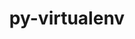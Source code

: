 ---
title: "py-virtualenv"
layout: cache
categories: [package, develop]
meta: {"versions": ["20.24.5"], "compilers": ["gcc@=11.1.0", "gcc@=11.4.0", "gcc@=9.4.0", "oneapi@=2024.0.0"], "oss": ["ubuntu20.04", "ubuntu22.04"], "platforms": ["linux"], "targets": ["neoverse_v1", "neoverse_v2", "ppc64le", "x86_64_v3"], "stacks": ["data-vis-sdk", "e4s", "e4s-neoverse-v2", "e4s-neoverse_v1", "e4s-oneapi", "e4s-power", "root"], "num_specs": 29, "num_specs_by_stack": {"e4s-power": 5, "root": 29, "data-vis-sdk": 3, "e4s-neoverse_v1": 5, "e4s-neoverse-v2": 5, "e4s": 8, "e4s-oneapi": 3}}
spec_details: [{"hash": "tjomogqundoolwhopvwbbqnr7kcgwgkj", "compiler": "gcc@=9.4.0", "versions": ["20.24.5"], "os": "ubuntu20.04", "platform": "linux", "target": "ppc64le", "variants": ["build_system=python_pip"], "stacks": ["e4s-power", "root"], "size": "-", "tarball": "https://binaries.spack.io/develop/build_cache/linux-ubuntu20.04-ppc64le/gcc-9.4.0/py-virtualenv-20.24.5/linux-ubuntu20.04-ppc64le-gcc-9.4.0-py-virtualenv-20.24.5-tjomogqundoolwhopvwbbqnr7kcgwgkj.spack"}, {"hash": "2pf6yfoebngj3cwley5lt2rsx5tdntqm", "compiler": "gcc@=9.4.0", "versions": ["20.24.5"], "os": "ubuntu20.04", "platform": "linux", "target": "ppc64le", "variants": ["build_system=python_pip"], "stacks": ["e4s-power", "root"], "size": "-", "tarball": "https://binaries.spack.io/develop/build_cache/linux-ubuntu20.04-ppc64le/gcc-9.4.0/py-virtualenv-20.24.5/linux-ubuntu20.04-ppc64le-gcc-9.4.0-py-virtualenv-20.24.5-2pf6yfoebngj3cwley5lt2rsx5tdntqm.spack"}, {"hash": "rs65r4wfaa2hnup4ws4w4rmtoesh6tkt", "compiler": "gcc@=9.4.0", "versions": ["20.24.5"], "os": "ubuntu20.04", "platform": "linux", "target": "ppc64le", "variants": ["build_system=python_pip"], "stacks": ["e4s-power", "root"], "size": "-", "tarball": "https://binaries.spack.io/develop/build_cache/linux-ubuntu20.04-ppc64le/gcc-9.4.0/py-virtualenv-20.24.5/linux-ubuntu20.04-ppc64le-gcc-9.4.0-py-virtualenv-20.24.5-rs65r4wfaa2hnup4ws4w4rmtoesh6tkt.spack"}, {"hash": "3odtkzfoxmonj72y37kjfexlfnstpmp3", "compiler": "gcc@=9.4.0", "versions": ["20.24.5"], "os": "ubuntu20.04", "platform": "linux", "target": "ppc64le", "variants": ["build_system=python_pip"], "stacks": ["e4s-power", "root"], "size": "-", "tarball": "https://binaries.spack.io/develop/build_cache/linux-ubuntu20.04-ppc64le/gcc-9.4.0/py-virtualenv-20.24.5/linux-ubuntu20.04-ppc64le-gcc-9.4.0-py-virtualenv-20.24.5-3odtkzfoxmonj72y37kjfexlfnstpmp3.spack"}, {"hash": "3yklvookcjsr7xbcxjw3sixqqgenelbm", "compiler": "gcc@=9.4.0", "versions": ["20.24.5"], "os": "ubuntu20.04", "platform": "linux", "target": "ppc64le", "variants": ["build_system=python_pip"], "stacks": ["e4s-power", "root"], "size": "-", "tarball": "https://binaries.spack.io/develop/build_cache/linux-ubuntu20.04-ppc64le/gcc-9.4.0/py-virtualenv-20.24.5/linux-ubuntu20.04-ppc64le-gcc-9.4.0-py-virtualenv-20.24.5-3yklvookcjsr7xbcxjw3sixqqgenelbm.spack"}, {"hash": "bcnrb7mddptpqkmjfoz7d6usev7simid", "compiler": "gcc@=11.1.0", "versions": ["20.24.5"], "os": "ubuntu20.04", "platform": "linux", "target": "x86_64_v3", "variants": ["build_system=python_pip"], "stacks": ["root", "data-vis-sdk"], "size": "-", "tarball": "https://binaries.spack.io/develop/build_cache/linux-ubuntu20.04-x86_64_v3/gcc-11.1.0/py-virtualenv-20.24.5/linux-ubuntu20.04-x86_64_v3-gcc-11.1.0-py-virtualenv-20.24.5-bcnrb7mddptpqkmjfoz7d6usev7simid.spack"}, {"hash": "7xft6kgd4uiqm4nydyf73cwu6ur2ub5w", "compiler": "gcc@=11.1.0", "versions": ["20.24.5"], "os": "ubuntu20.04", "platform": "linux", "target": "x86_64_v3", "variants": ["build_system=python_pip"], "stacks": ["root", "data-vis-sdk"], "size": "-", "tarball": "https://binaries.spack.io/develop/build_cache/linux-ubuntu20.04-x86_64_v3/gcc-11.1.0/py-virtualenv-20.24.5/linux-ubuntu20.04-x86_64_v3-gcc-11.1.0-py-virtualenv-20.24.5-7xft6kgd4uiqm4nydyf73cwu6ur2ub5w.spack"}, {"hash": "im5zo4y2aqooyrrcgqmohk7wg4ye7g2z", "compiler": "gcc@=11.1.0", "versions": ["20.24.5"], "os": "ubuntu20.04", "platform": "linux", "target": "x86_64_v3", "variants": ["build_system=python_pip"], "stacks": ["root", "data-vis-sdk"], "size": "-", "tarball": "https://binaries.spack.io/develop/build_cache/linux-ubuntu20.04-x86_64_v3/gcc-11.1.0/py-virtualenv-20.24.5/linux-ubuntu20.04-x86_64_v3-gcc-11.1.0-py-virtualenv-20.24.5-im5zo4y2aqooyrrcgqmohk7wg4ye7g2z.spack"}, {"hash": "ffvimen54kijg3a3l3uubjrcfz2gxsxp", "compiler": "gcc@=11.4.0", "versions": ["20.24.5"], "os": "ubuntu22.04", "platform": "linux", "target": "neoverse_v1", "variants": ["build_system=python_pip"], "stacks": ["root", "e4s-neoverse_v1"], "size": "-", "tarball": "https://binaries.spack.io/develop/build_cache/linux-ubuntu22.04-neoverse_v1/gcc-11.4.0/py-virtualenv-20.24.5/linux-ubuntu22.04-neoverse_v1-gcc-11.4.0-py-virtualenv-20.24.5-ffvimen54kijg3a3l3uubjrcfz2gxsxp.spack"}, {"hash": "5qlf7fwjqhb44lzmgy7x3tonqjtzvvco", "compiler": "gcc@=11.4.0", "versions": ["20.24.5"], "os": "ubuntu22.04", "platform": "linux", "target": "neoverse_v1", "variants": ["build_system=python_pip"], "stacks": ["root", "e4s-neoverse_v1"], "size": "-", "tarball": "https://binaries.spack.io/develop/build_cache/linux-ubuntu22.04-neoverse_v1/gcc-11.4.0/py-virtualenv-20.24.5/linux-ubuntu22.04-neoverse_v1-gcc-11.4.0-py-virtualenv-20.24.5-5qlf7fwjqhb44lzmgy7x3tonqjtzvvco.spack"}, {"hash": "qoqovh2axztzffmosowqq2skbtfo65b7", "compiler": "gcc@=11.4.0", "versions": ["20.24.5"], "os": "ubuntu22.04", "platform": "linux", "target": "neoverse_v1", "variants": ["build_system=python_pip"], "stacks": ["root", "e4s-neoverse_v1"], "size": "-", "tarball": "https://binaries.spack.io/develop/build_cache/linux-ubuntu22.04-neoverse_v1/gcc-11.4.0/py-virtualenv-20.24.5/linux-ubuntu22.04-neoverse_v1-gcc-11.4.0-py-virtualenv-20.24.5-qoqovh2axztzffmosowqq2skbtfo65b7.spack"}, {"hash": "cq7xodgmlhcqo2siunuoby7s34cshpn4", "compiler": "gcc@=11.4.0", "versions": ["20.24.5"], "os": "ubuntu22.04", "platform": "linux", "target": "neoverse_v1", "variants": ["build_system=python_pip"], "stacks": ["root", "e4s-neoverse_v1"], "size": "-", "tarball": "https://binaries.spack.io/develop/build_cache/linux-ubuntu22.04-neoverse_v1/gcc-11.4.0/py-virtualenv-20.24.5/linux-ubuntu22.04-neoverse_v1-gcc-11.4.0-py-virtualenv-20.24.5-cq7xodgmlhcqo2siunuoby7s34cshpn4.spack"}, {"hash": "ijgxomz24criv2rimrw72yfl4nan6vou", "compiler": "gcc@=11.4.0", "versions": ["20.24.5"], "os": "ubuntu22.04", "platform": "linux", "target": "neoverse_v1", "variants": ["build_system=python_pip"], "stacks": ["root", "e4s-neoverse_v1"], "size": "-", "tarball": "https://binaries.spack.io/develop/build_cache/linux-ubuntu22.04-neoverse_v1/gcc-11.4.0/py-virtualenv-20.24.5/linux-ubuntu22.04-neoverse_v1-gcc-11.4.0-py-virtualenv-20.24.5-ijgxomz24criv2rimrw72yfl4nan6vou.spack"}, {"hash": "6vzw6yikklo6utlmypabwvnvip3whlh7", "compiler": "gcc@=11.4.0", "versions": ["20.24.5"], "os": "ubuntu22.04", "platform": "linux", "target": "neoverse_v2", "variants": ["build_system=python_pip"], "stacks": ["e4s-neoverse-v2", "root"], "size": "-", "tarball": "https://binaries.spack.io/develop/build_cache/linux-ubuntu22.04-neoverse_v2/gcc-11.4.0/py-virtualenv-20.24.5/linux-ubuntu22.04-neoverse_v2-gcc-11.4.0-py-virtualenv-20.24.5-6vzw6yikklo6utlmypabwvnvip3whlh7.spack"}, {"hash": "4pb6mgb3t7jnfqja4nsseiir4r3q2sjx", "compiler": "gcc@=11.4.0", "versions": ["20.24.5"], "os": "ubuntu22.04", "platform": "linux", "target": "neoverse_v2", "variants": ["build_system=python_pip"], "stacks": ["e4s-neoverse-v2", "root"], "size": "-", "tarball": "https://binaries.spack.io/develop/build_cache/linux-ubuntu22.04-neoverse_v2/gcc-11.4.0/py-virtualenv-20.24.5/linux-ubuntu22.04-neoverse_v2-gcc-11.4.0-py-virtualenv-20.24.5-4pb6mgb3t7jnfqja4nsseiir4r3q2sjx.spack"}, {"hash": "rher4nuc4y6fgslexv7istovol3zywid", "compiler": "gcc@=11.4.0", "versions": ["20.24.5"], "os": "ubuntu22.04", "platform": "linux", "target": "neoverse_v2", "variants": ["build_system=python_pip"], "stacks": ["e4s-neoverse-v2", "root"], "size": "-", "tarball": "https://binaries.spack.io/develop/build_cache/linux-ubuntu22.04-neoverse_v2/gcc-11.4.0/py-virtualenv-20.24.5/linux-ubuntu22.04-neoverse_v2-gcc-11.4.0-py-virtualenv-20.24.5-rher4nuc4y6fgslexv7istovol3zywid.spack"}, {"hash": "tnbsqvtcsmvce7xwd4hqjg2ywasozoof", "compiler": "gcc@=11.4.0", "versions": ["20.24.5"], "os": "ubuntu22.04", "platform": "linux", "target": "neoverse_v2", "variants": ["build_system=python_pip"], "stacks": ["e4s-neoverse-v2", "root"], "size": "-", "tarball": "https://binaries.spack.io/develop/build_cache/linux-ubuntu22.04-neoverse_v2/gcc-11.4.0/py-virtualenv-20.24.5/linux-ubuntu22.04-neoverse_v2-gcc-11.4.0-py-virtualenv-20.24.5-tnbsqvtcsmvce7xwd4hqjg2ywasozoof.spack"}, {"hash": "iszs5ldqh6kxe7eudi2zkfz5s23acecv", "compiler": "gcc@=11.4.0", "versions": ["20.24.5"], "os": "ubuntu22.04", "platform": "linux", "target": "neoverse_v2", "variants": ["build_system=python_pip"], "stacks": ["e4s-neoverse-v2", "root"], "size": "-", "tarball": "https://binaries.spack.io/develop/build_cache/linux-ubuntu22.04-neoverse_v2/gcc-11.4.0/py-virtualenv-20.24.5/linux-ubuntu22.04-neoverse_v2-gcc-11.4.0-py-virtualenv-20.24.5-iszs5ldqh6kxe7eudi2zkfz5s23acecv.spack"}, {"hash": "4aq2kbdaqhysqzuif6meqdlpwc36bhkz", "compiler": "gcc@=11.4.0", "versions": ["20.24.5"], "os": "ubuntu22.04", "platform": "linux", "target": "x86_64_v3", "variants": ["build_system=python_pip"], "stacks": ["root", "e4s"], "size": "-", "tarball": "https://binaries.spack.io/develop/build_cache/linux-ubuntu22.04-x86_64_v3/gcc-11.4.0/py-virtualenv-20.24.5/linux-ubuntu22.04-x86_64_v3-gcc-11.4.0-py-virtualenv-20.24.5-4aq2kbdaqhysqzuif6meqdlpwc36bhkz.spack"}, {"hash": "tcpwlasyu6ef3tv63vej45xyswpdehbn", "compiler": "gcc@=11.4.0", "versions": ["20.24.5"], "os": "ubuntu22.04", "platform": "linux", "target": "x86_64_v3", "variants": ["build_system=python_pip"], "stacks": ["root", "e4s"], "size": "-", "tarball": "https://binaries.spack.io/develop/build_cache/linux-ubuntu22.04-x86_64_v3/gcc-11.4.0/py-virtualenv-20.24.5/linux-ubuntu22.04-x86_64_v3-gcc-11.4.0-py-virtualenv-20.24.5-tcpwlasyu6ef3tv63vej45xyswpdehbn.spack"}, {"hash": "pkucdukgwnzkggnbuuyaajqjmm5eelgt", "compiler": "gcc@=11.4.0", "versions": ["20.24.5"], "os": "ubuntu22.04", "platform": "linux", "target": "x86_64_v3", "variants": ["build_system=python_pip"], "stacks": ["root", "e4s"], "size": "-", "tarball": "https://binaries.spack.io/develop/build_cache/linux-ubuntu22.04-x86_64_v3/gcc-11.4.0/py-virtualenv-20.24.5/linux-ubuntu22.04-x86_64_v3-gcc-11.4.0-py-virtualenv-20.24.5-pkucdukgwnzkggnbuuyaajqjmm5eelgt.spack"}, {"hash": "mcbawqktuk47f6g4hlcfahx2l72qyjwd", "compiler": "gcc@=11.4.0", "versions": ["20.24.5"], "os": "ubuntu22.04", "platform": "linux", "target": "x86_64_v3", "variants": ["build_system=python_pip"], "stacks": ["root", "e4s"], "size": "-", "tarball": "https://binaries.spack.io/develop/build_cache/linux-ubuntu22.04-x86_64_v3/gcc-11.4.0/py-virtualenv-20.24.5/linux-ubuntu22.04-x86_64_v3-gcc-11.4.0-py-virtualenv-20.24.5-mcbawqktuk47f6g4hlcfahx2l72qyjwd.spack"}, {"hash": "gi26tn3xmfvnibqeg2vluj3lmyepjwnq", "compiler": "gcc@=11.4.0", "versions": ["20.24.5"], "os": "ubuntu22.04", "platform": "linux", "target": "x86_64_v3", "variants": ["build_system=python_pip"], "stacks": ["root", "e4s"], "size": "-", "tarball": "https://binaries.spack.io/develop/build_cache/linux-ubuntu22.04-x86_64_v3/gcc-11.4.0/py-virtualenv-20.24.5/linux-ubuntu22.04-x86_64_v3-gcc-11.4.0-py-virtualenv-20.24.5-gi26tn3xmfvnibqeg2vluj3lmyepjwnq.spack"}, {"hash": "x7bbm43sonihyopyrogoncfqdkclwar7", "compiler": "gcc@=11.4.0", "versions": ["20.24.5"], "os": "ubuntu22.04", "platform": "linux", "target": "x86_64_v3", "variants": ["build_system=python_pip"], "stacks": ["root", "e4s"], "size": "-", "tarball": "https://binaries.spack.io/develop/build_cache/linux-ubuntu22.04-x86_64_v3/gcc-11.4.0/py-virtualenv-20.24.5/linux-ubuntu22.04-x86_64_v3-gcc-11.4.0-py-virtualenv-20.24.5-x7bbm43sonihyopyrogoncfqdkclwar7.spack"}, {"hash": "fnwvsh3hbwy62uvn2uqndtfmmefnyeyd", "compiler": "gcc@=11.4.0", "versions": ["20.24.5"], "os": "ubuntu22.04", "platform": "linux", "target": "x86_64_v3", "variants": ["build_system=python_pip"], "stacks": ["root", "e4s"], "size": "-", "tarball": "https://binaries.spack.io/develop/build_cache/linux-ubuntu22.04-x86_64_v3/gcc-11.4.0/py-virtualenv-20.24.5/linux-ubuntu22.04-x86_64_v3-gcc-11.4.0-py-virtualenv-20.24.5-fnwvsh3hbwy62uvn2uqndtfmmefnyeyd.spack"}, {"hash": "l3oln3z55kr3v4wqy273aje5dwiut5bz", "compiler": "gcc@=11.4.0", "versions": ["20.24.5"], "os": "ubuntu22.04", "platform": "linux", "target": "x86_64_v3", "variants": ["build_system=python_pip"], "stacks": ["root", "e4s"], "size": "-", "tarball": "https://binaries.spack.io/develop/build_cache/linux-ubuntu22.04-x86_64_v3/gcc-11.4.0/py-virtualenv-20.24.5/linux-ubuntu22.04-x86_64_v3-gcc-11.4.0-py-virtualenv-20.24.5-l3oln3z55kr3v4wqy273aje5dwiut5bz.spack"}, {"hash": "gotsuetvhqpwxorhkvvemsiuofrlpbz4", "compiler": "oneapi@=2024.0.0", "versions": ["20.24.5"], "os": "ubuntu22.04", "platform": "linux", "target": "x86_64_v3", "variants": ["build_system=python_pip"], "stacks": ["e4s-oneapi", "root"], "size": "-", "tarball": "https://binaries.spack.io/develop/build_cache/linux-ubuntu22.04-x86_64_v3/oneapi-2024.0.0/py-virtualenv-20.24.5/linux-ubuntu22.04-x86_64_v3-oneapi-2024.0.0-py-virtualenv-20.24.5-gotsuetvhqpwxorhkvvemsiuofrlpbz4.spack"}, {"hash": "khhcpdmjvsxxl4jnox36buokon47pxnh", "compiler": "oneapi@=2024.0.0", "versions": ["20.24.5"], "os": "ubuntu22.04", "platform": "linux", "target": "x86_64_v3", "variants": ["build_system=python_pip"], "stacks": ["e4s-oneapi", "root"], "size": "-", "tarball": "https://binaries.spack.io/develop/build_cache/linux-ubuntu22.04-x86_64_v3/oneapi-2024.0.0/py-virtualenv-20.24.5/linux-ubuntu22.04-x86_64_v3-oneapi-2024.0.0-py-virtualenv-20.24.5-khhcpdmjvsxxl4jnox36buokon47pxnh.spack"}, {"hash": "vh6ds5a6zj5gvrcn27ucei742b6r2det", "compiler": "oneapi@=2024.0.0", "versions": ["20.24.5"], "os": "ubuntu22.04", "platform": "linux", "target": "x86_64_v3", "variants": ["build_system=python_pip"], "stacks": ["e4s-oneapi", "root"], "size": "-", "tarball": "https://binaries.spack.io/develop/build_cache/linux-ubuntu22.04-x86_64_v3/oneapi-2024.0.0/py-virtualenv-20.24.5/linux-ubuntu22.04-x86_64_v3-oneapi-2024.0.0-py-virtualenv-20.24.5-vh6ds5a6zj5gvrcn27ucei742b6r2det.spack"}]
---